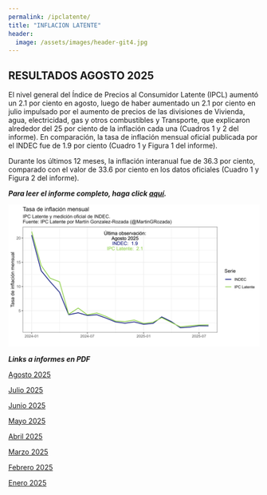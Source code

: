 ```yaml
---
permalink: /ipclatente/
title: "INFLACION LATENTE"
header:
  image: /assets/images/header-git4.jpg
---
```


## RESULTADOS AGOSTO 2025

El nivel general del Índice de Precios al Consumidor Latente (IPCL) aumentó un 2.1 por ciento en agosto, luego de haber aumentado un 2.1 por ciento en julio impulsado por el aumento de precios de las divisiones de Vivienda, agua, electricidad, gas y otros combustibles y Transporte, que explicaron alrededor del 25 por ciento de la inflación cada una (Cuadros 1 y 2 del informe). En comparación, la tasa de inflación mensual oficial publicada por el INDEC fue de 1.9 por ciento (Cuadro 1 y Figura 1 del informe). 

Durante los últimos 12 meses, la inflación interanual fue de 36.3 por ciento, comparado con el valor de 33.6 por ciento en los datos oficiales (Cuadro 1 y Figura 2 del informe).


***Para leer el informe completo, haga click [aquí](https://mrozada.github.io/inflacionlatente/).***

![Series de tiempo IPC-Latente e IPC-INDEC](/assets/images/TimeSeriesTasaMensualIPCL.png)


***Links a informes en PDF***

[Agosto 2025](https://github.com/mrozada/mrozada.github.io/blob/master/assets/pdf/INFLACION%20LATENTE%20-%202025-08.pdf)

[Julio 2025](https://github.com/mrozada/mrozada.github.io/blob/master/assets/pdf/INFLACION%20LATENTE%20-%202025-07.pdf)

[Junio 2025](https://github.com/mrozada/mrozada.github.io/blob/master/assets/pdf/INFLACION%20LATENTE%20-%202025-06.pdf)

[Mayo 2025](https://github.com/mrozada/mrozada.github.io/blob/master/assets/pdf/INFLACION%20LATENTE%20-%202025-05.pdf)

[Abril 2025](https://github.com/mrozada/mrozada.github.io/blob/master/assets/pdf/INFLACION%20LATENTE%20-%202025-04.pdf)

[Marzo 2025](https://github.com/mrozada/mrozada.github.io/blob/master/assets/pdf/INFLACION%20LATENTE%20-%202025-03.pdf)

[Febrero 2025](https://github.com/mrozada/mrozada.github.io/blob/master/assets/pdf/INFLACION%20LATENTE%20-%202025-02.pdf)

[Enero 2025](https://github.com/mrozada/mrozada.github.io/blob/master/assets/pdf/INFLACION%20LATENTE%20-%202025-01.pdf)


